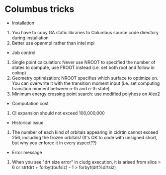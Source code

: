 # Columbus tricks

* Installation
1. You have to copy GA static libraries to Columbus source code directory during installation
2. Better use openmpi rather than intel mpi

* Job control
1. Single point calculation: Never use NROOT to specified the number of states to compute, use FROOT instead (i.e. set both root and follow in colinp)
2. Geometry optimization: NROOT specifies which surface to optimize on. You can overwrite it with the transition moment input (i.e. set computing transition moment between n-th and n-th state)
2. Minimum energy crossing point search: use modified polyhess on Alex2

* Computation cost
1. CI expansion should not exceed 100,000,000

* Historical issue
1. The number of each kind of orbitals appearing in cidrtin cannot exceed 256, including the frozen orbitals! (It's OK to code with unsigned short, but why you enforce it in every aspect??)

* Error message
1. When you see "drt size error" in ciudg execution, it is arised from slice > 6 or strtdrt + forbyt(bufsiz) - 1 > forbyt(drt%drtsiz)